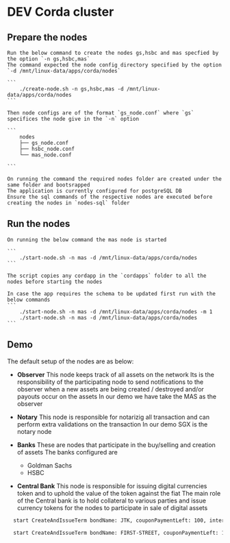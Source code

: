 # DEV Corda cluster

## Prepare the nodes

    Run the below command to create the nodes gs,hsbc and mas specfied by the option `-n gs,hsbc,mas` 
    The command expected the node config directory specified by the option `-d /mnt/linux-data/apps/corda/nodes` 
    
    ```
        ./create-node.sh -n gs,hsbc,mas -d /mnt/linux-data/apps/corda/nodes
    ```

    Then node configs are of the format `gs_node.conf` where `gs` specifices the node give in the `-n` option

    ```
        nodes
        ├── gs_node.conf
        ├── hsbc_node.conf
        └── mas_node.conf

    ```

    On running the command the required nodes folder are created under the same folder and bootsrapped 
    The application is currently configured for postgreSQL DB
    Ensure the sql commands of the respective nodes are executed before creating the nodes in `nodes-sql` folder

## Run the nodes

    On running the below command the mas node is started 

    ```
        ./start-node.sh -n mas -d /mnt/linux-data/apps/corda/nodes
    ``` 

    The script copies any cordapp in the `cordapps` folder to all the nodes before starting the nodes
    
    In case the app requires the schema to be updated first run with the below commands
    ```
        ./start-node.sh -n mas -d /mnt/linux-data/apps/corda/nodes -m 1
        ./start-node.sh -n mas -d /mnt/linux-data/apps/corda/nodes
    ```

## Demo

The default setup of the nodes are as below:

- **Observer**
  This node keeps track of all assets on the network
  Its is the responsibility of the participating node to send notifications  to the observer when a new assets are being created / destroyed and/or payouts occur on the assets
  In our demo we have take the MAS as the observer

- **Notary**
  This node is responsible for notarizig all transaction and can perform extra validations
  on the transaction
  In our demo SGX is the notary node

- **Banks**
  These are nodes that participate in the buy/selling and creation of assets
  The banks configured are
  - Goldman Sachs
  - HSBC
- **Central Bank**
  This node is responsible for issuing digital currencies token and to uphold the value of the token against the fiat
  The main role of the Central bank is to hold collateral to various parties and issue currency tokens for the nodes to participate in sale of digital assets

```bash
  start CreateAndIssueTerm bondName: JTK, couponPaymentLeft: 100, interestRate: 5, purchasePrice: 250, unitsAvailable: 100, maturityDate: 20230810, bondType: GB, currency: SGD, creditRating: AAA

  start CreateAndIssueTerm bondName: FIRST-STREET, couponPaymentLeft: 100, interestRate: 6.7, purchasePrice: 34.5, unitsAvailable: 1000, maturityDate: 20250810, bondType: GB, currency: SGD, creditRating: AA+

```

